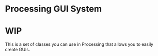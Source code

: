 # Processing GUI System
# WIP

This is a set of classes you can use in Processing that allows you to easily create GUIs.
